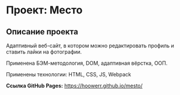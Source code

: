 # Проект: Место

## Описание проекта

Адаптивный веб-сайт, в котором можно редактировать профиль и ставить лайки на фотографии.

Применена БЭМ-методология, DOM, адаптивная вёрстка, ООП.

Применены технологии: HTML, CSS, JS, Webpack

**Ссылка GitHub Pages:** https://hoowerr.github.io/mesto/
